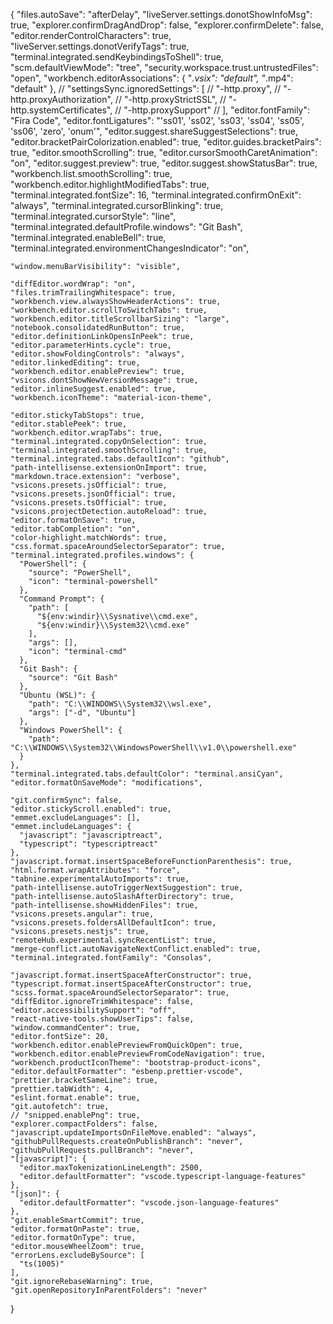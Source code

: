 {
    "files.autoSave": "afterDelay",
    "liveServer.settings.donotShowInfoMsg": true,
    "explorer.confirmDragAndDrop": false,
    "explorer.confirmDelete": false,
    "editor.renderControlCharacters": true,
    "liveServer.settings.donotVerifyTags": true,
    "terminal.integrated.sendKeybindingsToShell": true,
    "scm.defaultViewMode": "tree",
    "security.workspace.trust.untrustedFiles": "open",
    "workbench.editorAssociations": {
      "*.vsix": "default",
      "*.mp4": "default"
    },
    // "settingsSync.ignoredSettings": [
    //   "-http.proxy",
    //   "-http.proxyAuthorization",
    //   "-http.proxyStrictSSL",
    //   "-http.systemCertificates",
    //   "-http.proxySupport"
    // ],
    "editor.fontFamily": "Fira Code",
    "editor.fontLigatures": "'ss01', 'ss02', 'ss03', 'ss04', 'ss05', 'ss06', 'zero', 'onum'",
    "editor.suggest.shareSuggestSelections": true,
    "editor.bracketPairColorization.enabled": true,
    "editor.guides.bracketPairs": true,
    "editor.smoothScrolling": true,
    "editor.cursorSmoothCaretAnimation": "on",
    "editor.suggest.preview": true,
    "editor.suggest.showStatusBar": true,
    "workbench.list.smoothScrolling": true,
    "workbench.editor.highlightModifiedTabs": true,
    "terminal.integrated.fontSize": 16,
    "terminal.integrated.confirmOnExit": "always",
    "terminal.integrated.cursorBlinking": true,
    "terminal.integrated.cursorStyle": "line",
    "terminal.integrated.defaultProfile.windows": "Git Bash",
    "terminal.integrated.enableBell": true,
    "terminal.integrated.environmentChangesIndicator": "on",


    "window.menuBarVisibility": "visible",

    "diffEditor.wordWrap": "on",
    "files.trimTrailingWhitespace": true,
    "workbench.view.alwaysShowHeaderActions": true,
    "workbench.editor.scrollToSwitchTabs": true,
    "workbench.editor.titleScrollbarSizing": "large",
    "notebook.consolidatedRunButton": true,
    "editor.definitionLinkOpensInPeek": true,
    "editor.parameterHints.cycle": true,
    "editor.showFoldingControls": "always",
    "editor.linkedEditing": true,
    "workbench.editor.enablePreview": true,
    "vsicons.dontShowNewVersionMessage": true,
    "editor.inlineSuggest.enabled": true,
    "workbench.iconTheme": "material-icon-theme",

    "editor.stickyTabStops": true,
    "editor.stablePeek": true,
    "workbench.editor.wrapTabs": true,
    "terminal.integrated.copyOnSelection": true,
    "terminal.integrated.smoothScrolling": true,
    "terminal.integrated.tabs.defaultIcon": "github",
    "path-intellisense.extensionOnImport": true,
    "markdown.trace.extension": "verbose",
    "vsicons.presets.jsOfficial": true,
    "vsicons.presets.jsonOfficial": true,
    "vsicons.presets.tsOfficial": true,
    "vsicons.projectDetection.autoReload": true,
    "editor.formatOnSave": true,
    "editor.tabCompletion": "on",
    "color-highlight.matchWords": true,
    "css.format.spaceAroundSelectorSeparator": true,
    "terminal.integrated.profiles.windows": {
      "PowerShell": {
        "source": "PowerShell",
        "icon": "terminal-powershell"
      },
      "Command Prompt": {
        "path": [
          "${env:windir}\\Sysnative\\cmd.exe",
          "${env:windir}\\System32\\cmd.exe"
        ],
        "args": [],
        "icon": "terminal-cmd"
      },
      "Git Bash": {
        "source": "Git Bash"
      },
      "Ubuntu (WSL)": {
        "path": "C:\\WINDOWS\\System32\\wsl.exe",
        "args": ["-d", "Ubuntu"]
      },
      "Windows PowerShell": {
        "path": "C:\\WINDOWS\\System32\\WindowsPowerShell\\v1.0\\powershell.exe"
      }
    },
    "terminal.integrated.tabs.defaultColor": "terminal.ansiCyan",
    "editor.formatOnSaveMode": "modifications",

    "git.confirmSync": false,
    "editor.stickyScroll.enabled": true,
    "emmet.excludeLanguages": [],
    "emmet.includeLanguages": {
      "javascript": "javascriptreact",
      "typescript": "typescriptreact"
    },
    "javascript.format.insertSpaceBeforeFunctionParenthesis": true,
    "html.format.wrapAttributes": "force",
    "tabnine.experimentalAutoImports": true,
    "path-intellisense.autoTriggerNextSuggestion": true,
    "path-intellisense.autoSlashAfterDirectory": true,
    "path-intellisense.showHiddenFiles": true,
    "vsicons.presets.angular": true,
    "vsicons.presets.foldersAllDefaultIcon": true,
    "vsicons.presets.nestjs": true,
    "remoteHub.experimental.syncRecentList": true,
    "merge-conflict.autoNavigateNextConflict.enabled": true,
    "terminal.integrated.fontFamily": "Consolas",

    "javascript.format.insertSpaceAfterConstructor": true,
    "typescript.format.insertSpaceAfterConstructor": true,
    "scss.format.spaceAroundSelectorSeparator": true,
    "diffEditor.ignoreTrimWhitespace": false,
    "editor.accessibilitySupport": "off",
    "react-native-tools.showUserTips": false,
    "window.commandCenter": true,
    "editor.fontSize": 20,
    "workbench.editor.enablePreviewFromQuickOpen": true,
    "workbench.editor.enablePreviewFromCodeNavigation": true,
    "workbench.productIconTheme": "bootstrap-product-icons",
    "editor.defaultFormatter": "esbenp.prettier-vscode",
    "prettier.bracketSameLine": true,
    "prettier.tabWidth": 4,
    "eslint.format.enable": true,
    "git.autofetch": true,
    // "snipped.enablePng": true,
    "explorer.compactFolders": false,
    "javascript.updateImportsOnFileMove.enabled": "always",
    "githubPullRequests.createOnPublishBranch": "never",
    "githubPullRequests.pullBranch": "never",
    "[javascript]": {
      "editor.maxTokenizationLineLength": 2500,
      "editor.defaultFormatter": "vscode.typescript-language-features"
    },
    "[json]": {
      "editor.defaultFormatter": "vscode.json-language-features"
    },
    "git.enableSmartCommit": true,
    "editor.formatOnPaste": true,
    "editor.formatOnType": true,
    "editor.mouseWheelZoom": true,
    "errorLens.excludeBySource": [
      "ts(1005)"
    ],
    "git.ignoreRebaseWarning": true,
    "git.openRepositoryInParentFolders": "never"
  }